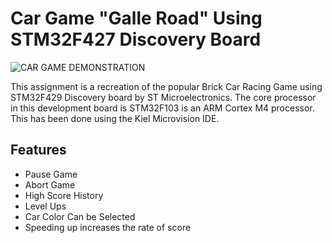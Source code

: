 # Car Game "Galle Road" Using STM32F427 Discovery Board
![CAR GAME DEMONSTRATION](media/car_game.gif)

This assignment is a recreation of the popular Brick Car Racing Game using STM32F429 Discovery board by ST Microelectronics. The core processor in this development board is STM32F103 is an ARM Cortex M4 processor. This has been done using the Kiel Microvision IDE.

## Features
- Pause Game
- Abort Game
- High Score History
- Level Ups
- Car Color Can be Selected
- Speeding up increases the rate of score
